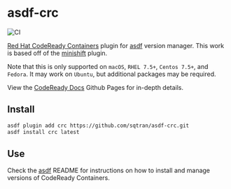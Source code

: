 # asdf-crc

![CI](https://github.com/sqtran/asdf-crc/workflows/CI/badge.svg?branch=master)


[Red Hat CodeReady Containers](https://github.com/code-ready/crc) plugin for [asdf](https://github.com/asdf-vm/asdf) version manager.  This work is based off of the [minishift](https://github.com/sqtran/asdf-minishift) plugin.

Note that this is only supported on `macOS`, `RHEL 7.5+`, `Centos 7.5+`, and `Fedora`.  It may work on `Ubuntu`, but additional packages may be required.  

View the [CodeReady Docs](https://code-ready.github.io/crc/) Github Pages for in-depth details.

## Install

```bash
asdf plugin add crc https://github.com/sqtran/asdf-crc.git
asdf install crc latest
```

## Use

Check the [asdf](https://github.com/asdf-vm/asdf) README for instructions on how to install and manage versions of CodeReady Containers.
